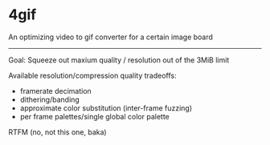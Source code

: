 # 4gif

An optimizing video to gif converter for a certain image board

---

Goal: Squeeze out maxium quality / resolution out of the 3MiB limit

Available resolution/compression quality tradeoffs:

* framerate decimation
* dithering/banding
* approximate color substitution (inter-frame fuzzing)
* per frame palettes/single global color palette

RTFM (no, not this one, baka)